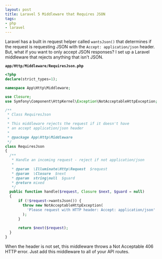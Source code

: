 ```yaml
---
layout: post
title: Laravel 5 Middleware that Requires JSON
tags:
- php
- laravel
---
```

Laravel has a built in request helper called `wantsJson()` that determines if the request is requesting JSON with the `Accept: application/json` header.  But, what if you want to only accept JSON responses?  I set up a Laravel middleware that rejects anything that isn't JSON.

**`app/Http/Middleware/RequiresJson.php`**
```php
<?php
declare(strict_types=1);

namespace App\Http\Middleware;

use Closure;
use Symfony\Component\HttpKernel\Exception\NotAcceptableHttpException;

/**
 * Class RequiresJson
 * 
 * This middleware rejects the request if it doesn't have 
 * an accept application/json header
 * 
 * @package App\Http\Middleware
 */
class RequiresJson
{
  /**
   * Handle an incoming request - reject if not application/json
   *
   * @param  \Illuminate\Http\Request  $request
   * @param  \Closure  $next
   * @param  string|null  $guard
   * @return mixed
   */
  public function handle($request, Closure $next, $guard = null)
  {
      if (!$request->wantsJson()) {
        throw new NotAcceptableHttpException(
          'Please request with HTTP header: Accept: application/json'
        );
      }
  
      return $next($request);
  }
}
```

When the header is not set, this middleware throws a Not Acceptable 406 HTTP error.  Just add this middleware to all of your API routes.

